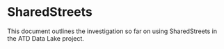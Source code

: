 # SharedStreets

This document outlines the investigation so far on using SharedStreets in the ATD Data Lake project.

